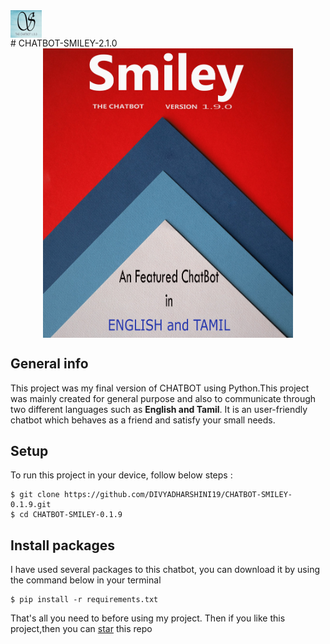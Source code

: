 <div align = left>
	<img src='https://raw.githubusercontent.com/DIVYADHARSHINI19/CHATBOT-SMILEY-0.1.9/master/LOGO.jpg' align='center' width=50>
</div># CHATBOT-SMILEY-2.1.0 
<div align = center>
	<img src='https://raw.githubusercontent.com/DIVYADHARSHINI19/CHATBOT-SMILEY-0.1.9/master/read.jpg' align='center' width=400>
</div>

## General info
  This project was my final version of CHATBOT using Python.This project was mainly created for general purpose and also to communicate through two different languages such as <b> English and Tamil</b>. It is an user-friendly chatbot which behaves as a friend and satisfy your small needs.
	
## Setup
To run this project in your device, follow below steps :

```console
$ git clone https://github.com/DIVYADHARSHINI19/CHATBOT-SMILEY-0.1.9.git
$ cd CHATBOT-SMILEY-0.1.9
```

## Install packages
I have used several packages to this chatbot, you can download it by using the command below in your terminal 

```console
$ pip install -r requirements.txt 
```

That's all you need to before using my project. Then if you like this project,then you can [star](https://github.com/DIVYADHARSHINI19/CHATBOT-SMILEY-0.1.9.git) this repo
